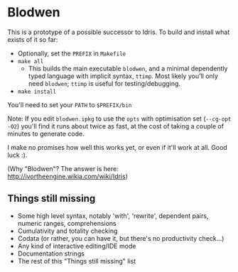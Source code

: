 Blodwen
=======

This is a prototype of a possible successor to Idris. To build and install 
what exists of it so far:

+ Optionally, set the `PREFIX` in `Makefile`
+ `make all`
  + This builds the main executable `blodwen`, and a minimal dependently
    typed language with implicit syntax, `ttimp`. Most likely you'll only
    need `blodwen`; `ttimp` is useful for testing/debugging.
+ `make install`

You'll need to set your `PATH` to `$PREFIX/bin`

Note: If you edit `blodwen.ipkg` to use the `opts` with optimisation set
(`--cg-opt -O2`) you'll find it runs about twice as fast, at the cost of
taking a couple of minutes to generate code.

I make no promises how well this works yet, or even if it'll work at all. 
Good luck :).

(Why "Blodwen"? The answer is here: http://ivortheengine.wikia.com/wiki/Idris)

Things still missing
--------------------

+ Some high level syntax, notably 'with', 'rewrite', dependent pairs,
  numeric ranges, comprehensions
+ Cumulativity and totality checking
+ Codata (or rather, you can have it, but there's no productivity check...)
+ Any kind of interactive editing/IDE mode
+ Documentation strings
+ The rest of this "Things still missing" list
